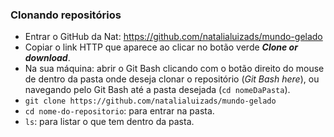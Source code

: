### Clonando repositórios 
- Entrar o GitHub da Nat: https://github.com/natalialuizads/mundo-gelado
- Copiar o link HTTP que aparece ao clicar no botão verde ***Clone or download***.
- Na sua máquina: abrir o Git Bash clicando com o botão direito do mouse de dentro da pasta onde deseja clonar o repositório (*Git Bash here*), ou navegando pelo Git Bash até a pasta desejada (`cd nomeDaPasta`).
- `git clone https://github.com/natalialuizads/mundo-gelado`
- `cd nome-do-repositorio`: para entrar na pasta.
- `ls`: para listar o que tem dentro da pasta.